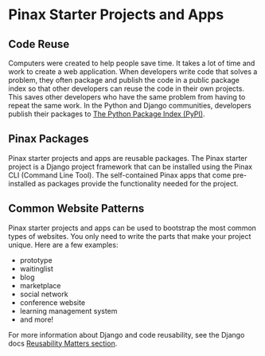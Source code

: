 # Pinax Starter Projects and Apps

## Code Reuse

Computers were created to help people save time. It takes a lot of time and work to create a web application. When developers write code that solves a problem, they often package and publish the code in a public package index so that other developers can reuse the code in their own projects. This saves other developers who have the same problem from having to repeat the same work. In the Python and Django communities, developers publish their packages to [The Python Package Index (PyPI)](https://pypi.org). 

## Pinax Packages

Pinax starter projects and apps are reusable packages. The Pinax starter project is a Django project framework that can be installed using the Pinax CLI (Command Line Tool). The self-contained Pinax apps that come pre-installed as packages provide the functionality needed for the project.

## Common Website Patterns

Pinax starter projects and apps can be used to bootstrap the most common types of websites. You only need to write the parts that make your project unique. Here are a few examples:

* prototype
* waitinglist
* blog
* marketplace
* social network
* conference website
* learning management system
* and more!

For more information about Django and code reusability, see the Django docs [Reusability Matters section](https://docs.djangoproject.com/en/dev/intro/reusable-apps/#reusability-matters).
